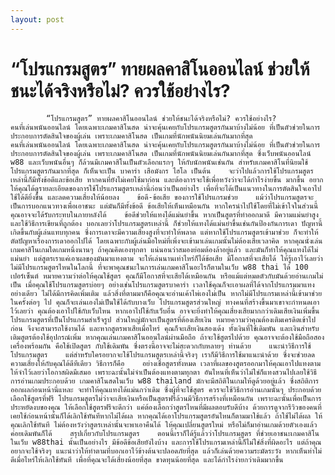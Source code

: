 ```yaml
---
layout: post
---
```



# “โปรแกรมสูตร” ทายผลคาสิโนออนไลน์ ช่วยให้ชนะได้จริงหรือไม่? ควรใช้อย่างไร?
  			“โปรแกรมสูตร” ทายผลคาสิโนออนไลน์ ช่วยให้ชนะได้จริงหรือไม่? ควรใช้อย่างไร?  							  					คนที่เล่นพนันออนไลน์ โดยเฉพาะเกมคาสิโนสด น่าจะคุ้นเคยกับโปรแกรมสูตรกันมาบ้างไม่น้อย ที่เป็นตัวช่วยในการประกอบการตัดสินใจของผู้เล่น เพราะเกมคาสิโนสด เป็นเกมที่นักพนันนิยมเล่นกันมากที่สุด 				  			  			  					  									    				  				  					  						 คนที่เล่นพนันออนไลน์ โดยเฉพาะเกมคาสิโนสด น่าจะคุ้นเคยกับโปรแกรมสูตรกันมาบ้างไม่น้อย ที่เป็นตัวช่วยในการประกอบการตัดสินใจของผู้เล่น เพราะเกมคาสิโนสด เป็นเกมที่นักพนันนิยมเล่นกันมากที่สุด ซึ่งเว็บพนันออนไลน์ w88 และเว็บพนันอื่นๆ ก็ล้วนมีเกมคาสิโนเป็นตัวเลือกแรกๆ ให้กับนักพนันเช่นกัน สำหรับเกมคาสิโนที่นิยมใช้โปรแกรมสูตรกันมากที่สุด ก็เห็นจะเป็น บาคาร่า เสือมังกร ไฮโล เป็นต้น    จะว่าไปแล้วการใช้โปรแกรมสูตรเหล่านี้ก็มีทั้งข้อดีและข้อเสีย หากคนที่ยังไม่เคยใช้มาก่อน และต้องการจะใช้เพื่อหวังว่าจะได้กำไรง่ายขึ้น มากขึ้น อยากให้คุณได้ดูรายละเอียดของการใช้โปรแกรมสูตรเหล่านี้ก่อนว่าเป็นอย่างไร เพื่อที่จะได้เป็นแนวทางในการตัดสินใจเอาไปใช้ได้ดียิ่งขึ้น และลดความเสี่ยงให้น้อยลง    ข้อดี-ข้อเสีย ของการใช้โปรแกรมช่วย    แม้ว่าโปรแกรมสูตรจะเป็นการบอกแนวทางเพื่อเอาชนะ แต่มันก็มีทั้งข้อดี ข้อเสียให้เห็นเหมือนกัน หากใครนำไปใช้โดยที่ไม่เข้าใจในส่วนนี้ คุณอาจจะได้รับกระทบในภายหลังได้    ข้อดีช่วยให้แทงได้แม่นยำขึ้น หากเป็นสูตรที่ทำออกมาดี มีความแม่นยำสูง และใช้วิธีการเขียนที่ถูกต้อง บอกเลยว่าโปรแกรมสูตรเหล่านี้ ก็ช่วยให้แทงได้แม่นยำขึ้นเช่นกันป้องกันการเดา ปัญหานี้เกิดขึ้นกับผู้เล่นแทบทุกคน ซึ่งการเดาจะมีความเสี่ยงสูงที่จะทำให้พลาด แต่หากใช้โปรแกรมสูตรเข้ามาช่วย ก็จะทำให้ตัดปัญหาเรื่องการเดาออกไปได้ โดยเฉพาะกับผู้เล่นมือใหม่ที่เพิ่งจะเข้ามาเล่นเกมนั้นไม่ต้องเสียเวลาคิด หากคุณนั่งเล่นเกมคาสิโนเกมใดเกมหนึ่งนานๆ ถ้าคุณคิดเองทุกตา แน่นอนว่าสมองย่อมต้องล้าอยู่แล้ว และมันก็ทำให้คุณแทงได้ไม่แม่นยำ แต่สูตรเราแค่เอาผลของมันมาแทงตาม จะให้เล่นนานเท่าไหร่ก็ได้ข้อเสีย มีโอกาสที่จะเสียได้ ให้รู้เอาไว้เลยว่า ไม่มีโปรแกรมสูตรไหนในโลกนี้ ที่จะพาคุณชนะในการเล่นเกมคาสิโนอะไรก็ตามในเว็บ w88 thai ได้ 100 เปอร์เซ็นต์ หมายความว่าต่อให้คุณใช้สูตร คุณก็มีโอกาสที่จะเสียได้เหมือนกัน หรือแม้แต่หมดตัวกับมันด้วยอ่านเกมไม่เป็น เมื่อคุณใช้โปรแกรมสูตรบ่อยๆ อย่างเช่นโปรแกรมสูตรบาคาร่า เวลาใช้คุณก็จะเอาผลที่ได้จากโปรแกรมมาแทงอย่างเดียว ไม่ได้มีการคิดเพิ่มเติม แล้วสิ่งที่ตามมาก็คือคุณจะอ่านเค้าไพ่เองไม่เป็น หากไม่มีโปรแกรมเหล่านี้เข้ามาช่วย ในครั้งต่อๆ ไป คุณก็จะเล่นเองไม่เป็นใช้ได้กับบางเว็บ โปรแกรมสูตรส่วนใหญ่ ทางคนที่สร้างขึ้นมาเขาจะกำหนดเอาไว้เลยว่า คุณต้องเอาไปใช้กับเว็บไหน หากเอาไปใช้กับเว็บอื่น อาจจะยิ่งทำให้คุณเสี่ยงเสียมากกว่าเดิมเสียเงินเพิ่มขึ้น โปรแกรมสูตรที่เป็นโปรแกรมสำเร็จรูป ส่วนใหญ่มักจะเป็นสูตรที่ต้องเสียเงิน หมายความว่าคุณต้องเติมเครดิตเข้าไปก่อน จึงจะสามารถใช้งานได้ และหากสูตรพาเสียเมื่อไหร่ คุณก็จะเสียเงินสองเด้ง ทั้งเงินที่ใช้เดิมพัน และเงินสำหรับเติมสูตรต้องใช้อุปกรณ์เพิ่ม หากคุณเล่นเกมคาสิโนออนไลน์ผ่านมือถือ ถ้าจะใช้สูตรไปด้วย คุณอาจจะต้องใช้มือถือสองเครื่องพร้อมกัน คือใช้เปิดสูตร กับใช้เดิมพัน ซึ่งตรงนี้อาจจะไม่สะดวกกับหลายๆ ท่านด้วย    แนะนำวิธีการใช้โปรแกรมสูตร    แต่สำหรับใครอยากจะใช้โปรแกรมสูตรเหล่านี้จริงๆ เราก็มีวิธีการใช้มาแนะนำด้วย ซึ่งจะช่วยลดความเสี่ยงให้กับคุณได้ดีทีเดียว วิธีการก็คือ    อย่างเชื่อสูตรทั้งหมด เวลาที่ผลของสูตรออกมาให้คุณเอาไปแทงตาม ให้จำไว้เลยว่าโอกาสผิดมีเสมอ เพราะฉะนั้นไม่จำเป็นต้องแทงตามทุกตา อันไหนที่เห็นว่าไม่ใช่ก็แทงสวนไปเลยใช้วิธีการอ่านเกมประกอบด้วย เกมคาสิโนสดในเว็บ w88 thailand มักจะมีสถิติในเกมให้ดูด้วยอยู่แล้ว ซึ่งสถิติการออกผลก่อนหน้านี่แหละ จะทำให้คุณแทงได้แม่นกว่าเดิม ซึ่งผู้ที่จะใช้สูตร ควรจะใช้วิธีการอ่านเกมนั้นๆ ประกอบด้วยเลือกใช้สูตรที่ฟรี โปรแกรมสูตรไม่ว่าจะเสียเงินหรือเป็นสูตรฟรีล้วนมีวิธีการสร้างที่เหมือนกัน เพราะฉะนั้นเพื่อเป็นการประหยัดงบของคุณ ให้เลือกใช้สูตรฟรีจะดีกว่า แค่ต้องเลือกว่าสูตรไหนที่มีผลตอบรับดีบ้าง ด้วยการดูจากรีวิวของคนที่เคยใช้ก่อนหน้านั้นก็ได้เลิกใช้ทันทีหากไม่ได้ผล หากคุณได้เอาโปรแกรมสูตรอันไหนก็ตามมาใช้แล้ว ถ้าใช้ไม่ได้ผล ให้คุณเลิกใช้ทันที ไม่ต้องหวังว่าสูตรเหล่านั้นจะพาเอาคืนได้ ให้คุณเปลี่ยนสูตรใหม่ หรือไม่ก็มาอ่านเกมด้วยตัวเองแล้วค่อยเดิมพันก็ได้    สรุปเกี่ยวกับโปรแกรมสูตร    ตอนนี้เราก็ได้รู้แล้วว่าโปรแกรมสูตร ที่ช่วยเอาชนะเกมคาสิโนในเว็บ w88thai นั้นเป็นอย่างไร มีข้อดีข้อเสียยังไงบ้าง และการใช้โปรแกรมเหล่านี้ก็ไม่ใช่สิ่งที่ผิดอะไร แต่ถ้าคุณอยากจะใช้จริงๆ แนะนำว่าให้ทำตามที่บอกเอาไว้ข้างต้นจะปลอดภัยที่สุด แล้วก็เล่นด้วยความระมัดระวัง หากเห็นท่าไม่ดีเมื่อไหร่ให้เลิกใช้ทันที เพื่อที่คุณจะได้เสี่ยงน้อยที่สุด ขาดทุนน้อยที่สุด และได้กำไรง่ายกว่าเดิมมากขึ้น 					  				    								  				